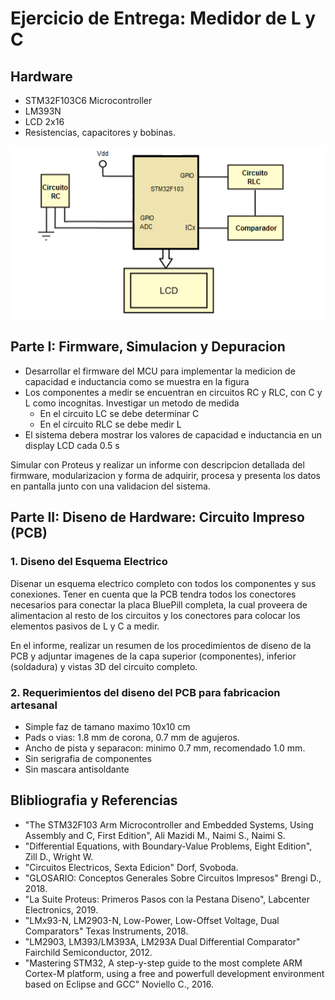 # Ejercicio de Entrega: Medidor de L y C

## Hardware

- STM32F103C6 Microcontroller
- LM393N
- LCD 2x16
- Resistencias, capacitores y bobinas.

![picture 1](images/d0ed19d1db9a25e089cb112fb4b94e8c0b94b7319ae4296a3ad26d3bff68deef.png)  

## Parte I: Firmware, Simulacion y Depuracion

- Desarrollar el firmware del MCU para implementar la medicion de capacidad e inductancia como se muestra en la figura
- Los componentes a medir se encuentran en circuitos RC y RLC, con C y L como incognitas. Investigar un metodo de medida
  - En el circuito LC se debe determinar C
  - En el circuito RLC se debe medir L
- El sistema debera mostrar los valores de capacidad e inductancia en un display LCD cada 0.5 s

Simular con Proteus y realizar un informe con descripcion detallada del firmware, modularizacion y forma de adquirir, procesa y presenta los datos en pantalla junto con una validacion del sistema.

## Parte II: Diseno de Hardware: Circuito Impreso (PCB)

### 1. Diseno del Esquema Electrico

Disenar un esquema electrico completo con todos los componentes y sus conexiones. Tener en cuenta que la PCB tendra todos los conectores necesarios para conectar la placa BluePill completa, la cual proveera de alimentacion al resto de los circuitos y los conectores para colocar los elementos pasivos de L y C a medir.

En el informe, realizar un resumen de los procedimientos de diseno de la PCB y adjuntar imagenes de la capa superior (componentes), inferior (soldadura) y vistas 3D del circuito completo.

### 2. Requerimientos del diseno del PCB para fabricacion artesanal

- Simple faz de tamano maximo 10x10 cm
- Pads o vias: 1.8 mm de corona, 0.7 mm de agujeros.
- Ancho de pista y separacon: minimo 0.7 mm, recomendado 1.0 mm.
- Sin serigrafia de componentes
- Sin mascara antisoldante

## Blibliografia y Referencias

- "The STM32F103 Arm Microcontroller and Embedded Systems, Using Assembly and C, First Edition", Ali Mazidi M., Naimi S., Naimi S.
- "Differential Equations, with Boundary-Value Problems, Eight Edition", Zill D., Wright W.
- "Circuitos Electricos, Sexta Edicion" Dorf, Svoboda.
- "GLOSARIO: Conceptos Generales Sobre Circuitos Impresos" Brengi D., 2018.
- "La Suite Proteus: Primeros Pasos con la Pestana Diseno", Labcenter Electronics, 2019.
- "LMx93-N, LM2903-N, Low-Power, Low-Offset Voltage, Dual Comparators" Texas Instruments, 2018.
- "LM2903, LM393/LM393A, LM293A Dual Differential Comparator" Fairchild Semiconductor, 2012.
- "Mastering STM32, A step-y-step guide to the most complete ARM Cortex-M platform, using a free and powerfull development environment based on Eclipse and GCC" Noviello C., 2016.
